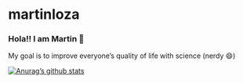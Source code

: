 
<!-- README.md is generated from README.Rmd. Please edit that file -->

# martinloza

<!-- badges: start -->

<!-- badges: end -->

### Hola\!\! I am Martin 👋

My goal is to improve everyone’s quality of life with science (nerdy 😄)

<!--
**MartinLoza/MartinLoza** is a ✨ _special_ ✨ repository because its `README.md` (this file) appears on your GitHub profile.

Here are some ideas to get you started:

- 🔭 I’m currently working on ...
- 🌱 I’m currently learning ...
- 👯 I’m looking to collaborate on ...
- 🤔 I’m looking for help with ...
- 💬 Ask me about ...
- 📫 How to reach me: ...
- 😄 Pronouns: ...
- ⚡ Fun fact: ...
-->

[![Anurag’s github
stats](https://github-readme-stats.vercel.app/api?username=MartinLoza&count_private=true)](https://github.com/anuraghazra/github-readme-stats)

<!--
What is special about using `README.Rmd` instead of just `README.md`? You can include R chunks like so:



```r
summary(cars)
#>      speed           dist       
#>  Min.   : 4.0   Min.   :  2.00  
#>  1st Qu.:12.0   1st Qu.: 26.00  
#>  Median :15.0   Median : 36.00  
#>  Mean   :15.4   Mean   : 42.98  
#>  3rd Qu.:19.0   3rd Qu.: 56.00  
#>  Max.   :25.0   Max.   :120.00
```

You'll still need to render `README.Rmd` regularly, to keep `README.md` up-to-date. `devtools::build_readme()` is handy for this. You could also use GitHub Actions to re-render `README.Rmd` every time you push. An example workflow can be found here: <https://github.com/r-lib/actions/tree/master/examples>.

You can also embed plots, for example:

![](README_files/figure-gfm/pressure-1.png)<!-- -->

<!--

In that case, don't forget to commit and push the resulting figure files, so they display on GitHub.

-->
